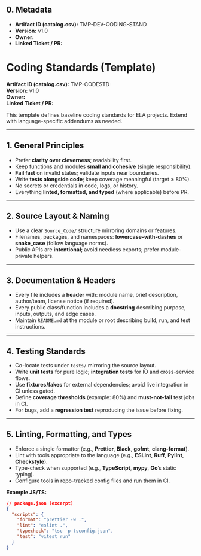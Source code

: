 ## 0. Metadata
- **Artifact ID (catalog.csv):** TMP-DEV-CODING-STAND
- **Version:** v1.0
- **Owner:** 
- **Linked Ticket / PR:** 

<!-- 03_Development/Templates/Coding_Standards_Template.md -->
# Coding Standards (Template)

**Artifact ID (catalog.csv):** TMP-CODESTD  
**Version:** v1.0  
**Owner:**  
**Linked Ticket / PR:**  

This template defines baseline coding standards for ELA projects. Extend with language-specific addendums as needed.

---

## 1. General Principles
- Prefer **clarity over cleverness**; readability first.
- Keep functions and modules **small and cohesive** (single responsibility).
- **Fail fast** on invalid states; validate inputs near boundaries.
- Write **tests alongside code**; keep coverage meaningful (target ≥ 80%).
- No secrets or credentials in code, logs, or history.
- Everything **linted, formatted, and typed** (where applicable) before PR.

---

## 2. Source Layout & Naming
- Use a clear `Source_Code/` structure mirroring domains or features.
- Filenames, packages, and namespaces: **lowercase-with-dashes** or **snake_case** (follow language norms).
- Public APIs are **intentional**; avoid needless exports; prefer module-private helpers.

---

## 3. Documentation & Headers
- Every file includes a **header** with: module name, brief description, author/team, license notice (if required).
- Every public class/function includes a **docstring** describing purpose, inputs, outputs, and edge cases.
- Maintain `README.md` at the module or root describing build, run, and test instructions.

---

## 4. Testing Standards
- Co-locate tests under `tests/` mirroring the source layout.
- Write **unit tests** for pure logic; **integration tests** for IO and cross-service flows.
- Use **fixtures/fakes** for external dependencies; avoid live integration in CI unless gated.
- Define **coverage thresholds** (example: 80%) and **must-not-fail** test jobs in CI.
- For bugs, add a **regression test** reproducing the issue before fixing.

---

## 5. Linting, Formatting, and Types
- Enforce a single formatter (e.g., **Prettier**, **Black**, **gofmt**, **clang-format**).
- Lint with tools appropriate to the language (e.g., **ESLint**, **Ruff**, **Pylint**, **Checkstyle**).
- Type-check when supported (e.g., **TypeScript**, **mypy**, **Go**’s static typing).
- Configure tools in repo-tracked config files and run them in CI.

**Example JS/TS:**
```json
// package.json (excerpt)
{
  "scripts": {
    "format": "prettier -w .",
    "lint": "eslint .",
    "typecheck": "tsc -p tsconfig.json",
    "test": "vitest run"
  }
}
